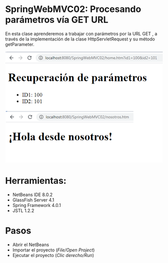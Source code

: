 # SpringWebMVC02: Procesando parámetros vía GET URL

En esta clase aprenderemos a trabajar con parámetros por la URL GET , a través de la implementación de la clase HttpServletRequest y su método getParameter.

![](https://raw.githubusercontent.com/ctec105/SpringWebMVC02/master/image.png)

# Herramientas:
- NetBeans IDE 8.0.2
- GlassFish Server 4.1
- Spring Framework 4.0.1
- JSTL 1.2.2

# Pasos
- Abrir el NetBeans
- Importar el proyecto (*File/Open Project*)
- Ejecutar el proyecto (*Clic derecho/Run*)
